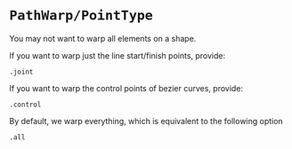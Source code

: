 # ``PathWarp/PointType``

You may not want to warp all elements on a shape.

If you want to warp just the line start/finish points, provide:

```
.joint
```

If you want to warp the control points of bezier curves, provide:

```
.control
```

By default, we warp everything, which is equivalent to the following option

```
.all
```

